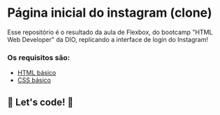 # Página inicial do instagram (clone)

Esse repositório é o resultado da aula de Flexbox, do bootcamp "HTML Web Developer" da DIO, replicando a interface de login do Instagram! 

### Os requisitos são:

* [HTML básico](https://www.w3schools.com/html/)
* [CSS básico](https://developer.mozilla.org/pt-BR/docs/Web/CSS)

## 🚀 Let's code! 🚀
